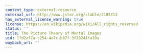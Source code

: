```yaml
---
content_type: external-resource
external_url: http://www.jstor.org/stable/2185413
has_external_license_warning: true
license: https://en.wikipedia.org/wiki/All_rights_reserved
status: ''
title: The Picture Theory of Mental Images
uid: 1fd2af7a-c254-4a7c-b87f-3f28241fa10a
wayback_url: ''
---
```

